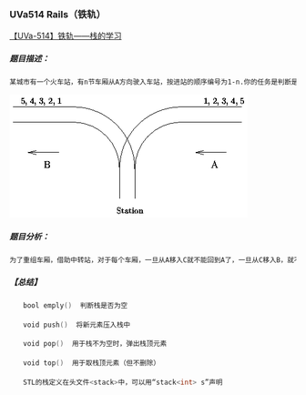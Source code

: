 ### UVa514 Rails（铁轨）

[【UVa-514】铁轨——栈的学习](https://www.cnblogs.com/zhengbin/p/4341857.html)

##### 题目描述：

```tex
某城市有一个火车站，有n节车厢从A方向驶入车站，按进站的顺序编号为1-n.你的任务是判断是否能让它们按照某种特定的顺序进入B方向的铁轨并驶入车站。例如，出栈顺序（5 4 1 2 3）是不可能的，但是（5 4 3 2 1）是可能的。
```

![\begin{picture}(6774,3429)(0,-10)\put(1789.500,1357.500){\arc{3645.278}{4.7247}......tFigFont{14}{16.8}{\rmdefault}{\mddefault}{\updefault}Station}}}}}\end{picture}](../../NV3UBf-20200813205816908.png)

##### **题目分析：**

```tex
为了重组车厢，借助中转站，对于每个车厢，一旦从A移入C就不能回到A了，一旦从C移入B，就不能回到C了，意思就是A->C和C->B。而且在中转站C中，车厢符合后进先出的原则。故这里可以看做为一个栈。
```



##### 【总结】

```c++
　　bool emply()  判断栈是否为空

　　void push()  将新元素压入栈中

　　void pop()  用于栈不为空时，弹出栈顶元素

　　void top()  用于取栈顶元素（但不删除）

　　STL的栈定义在头文件<stack>中，可以用“stack<int> s”声明
```

